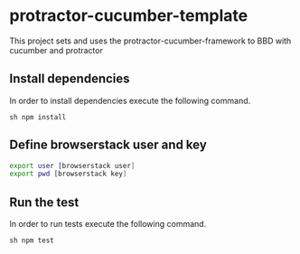 # protractor-cucumber-template
This project sets and uses the protractor-cucumber-framework to BBD with cucumber and protractor

## Install dependencies
In order to install dependencies execute the following command.

```sh npm install ```

## Define browserstack user and key

```sh
export user [browserstack user]
export pwd [browserstack key]
```

## Run the test
In order to run tests execute the following command.

```sh npm test ```
